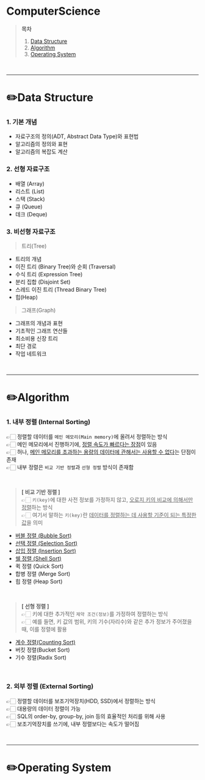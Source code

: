 # ComputerScience  

> **목차**  
> 1. [Data Structure](#✏️data-structure)  
> 2. [Algorithm](#✏️algorithm)  
> 3. [Operating System](#✏️operating-system)  


<br>

---
# ✏️Data Structure  
### 1. 기본 개념
- 자료구조의 정의(ADT, Abstract Data Type)와 표현법
- 알고리즘의 정의와 표현
- 알고리즘의 복잡도 계산  

### 2. 선형 자료구조
- 배열 (Array)
- 리스트 (List)
- 스택 (Stack)
- 큐 (Queue)
- 데크 (Deque)  

### 3. 비선형 자료구조
> 트리(Tree)  
- 트리의 개념
- 이진 트리 (Binary Tree)와 순회 (Traversal)
- 수식 트리 (Expression Tree)
- 분리 집합 (Disjoint Set)
- 스레드 이진 트리 (Thread Binary Tree)
- 힙(Heap)  

> 그래프(Graph)  
- 그래프의 개념과 표현
- 기초적인 그래프 연산들
- 최소비용 신장 트리
- 최단 경로
- 작업 네트워크  

<br>

---
# ✏️Algorithm
### 1. 내부 정렬 (Internal Sorting)
👉🏻 정렬할 데이터를 `메인 메모리(Main memory)`에 올려서 정렬하는 방식  
👉🏻 메인 메모리에서 진행하기에, <u>정렬 속도가 빠르다는 장점</u>이 있음  
👉🏻 허나, <u>메인 메모리를 초과하는 용량의 데이터에 관해서는 사용할 수 없다</u>는 단점이 존재  
👉🏻 내부 정렬은 `비교 기반 정렬`과 `선형 정렬` 방식이 존재함  

<br>


> **[ 비교 기반 정렬 ]**  
> 👉🏻 `키(key)`에 대한 사전 정보를 가정하지 않고, <u>오로지 키의 비교에 의해서만 정렬</u>하는 방식  
> 👉🏻 여기서 말하는 `키(key)`란 <u>데이터를 정렬하는 데 사용할 기준이 되는 특정한 값</u>을 의미  

- [버블 정렬 (Bubble Sort)](./Algorithm/버블%20정렬(Bubble%20Sort).md)  
- [선택 정렬 (Selection Sort)](./Algorithm/선택%20정렬(Selection%20Sort).md)  
- [삽입 정렬 (Insertion Sort)](./Algorithm/삽입%20정렬(Insertion%20Sort).md)
- [쉘 정렬 (Shell Sort)](./Algorithm/쉘%20정렬(Shell%20Sort).md)
- 퀵 정렬 (Quick Sort)
- 합병 정렬 (Merge Sort)
- 힙 정렬 (Heap Sort)  

<br>

> **[ 선형 정렬 ]**  
> 👉🏻 키에 대한 추가적인 `제약 조건(정보)`를 가정하여 정렬하는 방식  
> 👉🏻 예를 들면, 키 값의 범위, 키의 기수(자리수)와 같은 추가 정보가 주어졌을 때, 이를 정렬에 활용  

- [계수 정렬(Counting Sort)](./Algorithm/계수%20정렬(Counting%20Sort).md)
- 버킷 정렬(Bucket Sort)
- 기수 정렬(Radix Sort)  

<br>

### 2. 외부 정렬 (External Sorting)
👉🏻 정렬할 데이터를 보조기억장치(HDD, SSD)에서 정렬하는 방식  
👉🏻 대용량의 데이터 정렬이 가능  
👉🏻 SQL의 order-by, group-by, join 등의 효율적인 처리를 위해 사용  
👉🏻 보조기억장치를 쓰기에, 내부 정렬보다는 속도가 떨어짐  



<br>

---
# ✏️Operating System

